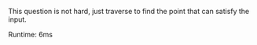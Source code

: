 This question is not hard, just traverse to find the point that can satisfy the input.

Runtime: 6ms
